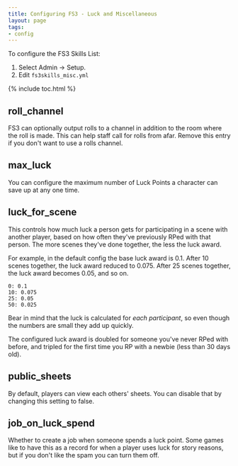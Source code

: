 ```yaml
---
title: Configuring FS3 - Luck and Miscellaneous
layout: page
tags:
- config
---
```


To configure the FS3 Skills List:

1. Select Admin -> Setup.
2. Edit `fs3skills_misc.yml`

{% include toc.html %}

## roll_channel

FS3 can optionally output rolls to a channel in addition to the room where the roll is made.  This can help staff call for rolls from afar.  Remove this entry if you don't want to use a rolls channel.

## max_luck

You can configure the maximum number of Luck Points a character can save up at any one time.

## luck_for_scene

This controls how much luck a person gets for participating in a scene with another player, based on how often they've previously RPed with that person.  The more scenes they've done together, the less the luck award.

For example, in the default config the base luck award is 0.1.  After 10 scenes together, the luck award reduced to 0.075.  After 25 scenes together, the luck award becomes 0.05, and so on.

    0: 0.1
    10: 0.075
    25: 0.05
    50: 0.025

Bear in mind that the luck is calculated for *each participant*, so even though the numbers are small they add up quickly.

The configured luck award is doubled for someone you've never RPed with before, and tripled for the first time you RP with a newbie (less than 30 days old).

## public_sheets

By default, players can view each others' sheets.  You can disable that by changing this setting to false.

## job_on_luck_spend

Whether to create a job when someone spends a luck point. Some games like to have this as a record for when a player uses luck for story reasons, but if you don't like the spam you can turn them off.